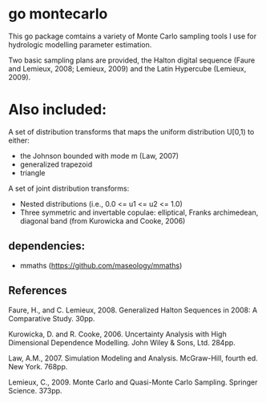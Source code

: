 # go montecarlo

This go package comtains a variety of Monte Carlo sampling tools I use for hydrologic modelling parameter estimation.

Two basic sampling plans are provided, the Halton digital sequence (Faure and Lemieux, 2008; Lemieux, 2009) and the Latin Hypercube (Lemieux, 2009).

# Also included: 

A set of distribution transforms that maps the uniform distribution U[0,1) to either:
* the Johnson bounded with mode m (Law, 2007)
* generalized trapezoid
* triangle

A set of joint distribution transforms:
* Nested distributions (i.e., 0.0 <= u1 <= u2 <= 1.0)
* Three symmetric and invertable copulae: elliptical, Franks archimedean, diagonal band (from Kurowicka and Cooke, 2006)

## dependencies:

* mmaths (https://github.com/maseology/mmaths)

## References

Faure, H., and C. Lemieux, 2008. Generalized Halton Sequences in 2008: A Comparative Study. 30pp.

Kurowicka, D. and R. Cooke, 2006. Uncertainty Analysis with High Dimensional Dependence Modelling. John Wiley & Sons, Ltd. 284pp.

Law, A.M., 2007. Simulation Modeling and Analysis. McGraw-Hill, fourth ed. New York. 768pp.

Lemieux, C., 2009. Monte Carlo and Quasi-Monte Carlo Sampling. Springer Science. 373pp.